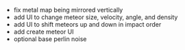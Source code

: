 - fix metal map being mirrored vertically
- add UI to change meteor size, velocity, angle, and density
- add UI to shift meteors up and down in impact order
- add create meteor UI
- optional base perlin noise